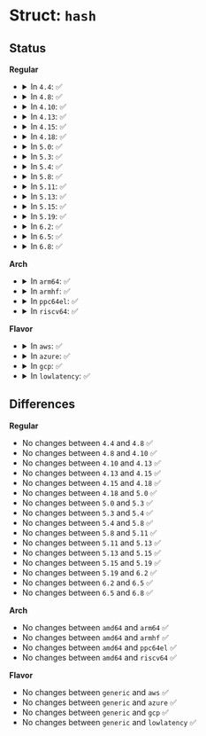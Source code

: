 # Struct: <code>hash</code>

## Status
<b>Regular</b>
<ul>
<li>
<details>
<summary>In <code>4.4</code>: ✅</summary>

```c
struct hash {
    int ino;
    int minor;
    int major;
    umode_t mode;
    struct hash *next;
    char name[4098];
};
```
</details>
</li>
<li>
<details>
<summary>In <code>4.8</code>: ✅</summary>

```c
struct hash {
    int ino;
    int minor;
    int major;
    umode_t mode;
    struct hash *next;
    char name[4098];
};
```
</details>
</li>
<li>
<details>
<summary>In <code>4.10</code>: ✅</summary>

```c
struct hash {
    int ino;
    int minor;
    int major;
    umode_t mode;
    struct hash *next;
    char name[4098];
};
```
</details>
</li>
<li>
<details>
<summary>In <code>4.13</code>: ✅</summary>

```c
struct hash {
    int ino;
    int minor;
    int major;
    umode_t mode;
    struct hash *next;
    char name[4098];
};
```
</details>
</li>
<li>
<details>
<summary>In <code>4.15</code>: ✅</summary>

```c
struct hash {
    int ino;
    int minor;
    int major;
    umode_t mode;
    struct hash *next;
    char name[4098];
};
```
</details>
</li>
<li>
<details>
<summary>In <code>4.18</code>: ✅</summary>

```c
struct hash {
    int ino;
    int minor;
    int major;
    umode_t mode;
    struct hash *next;
    char name[4098];
};
```
</details>
</li>
<li>
<details>
<summary>In <code>5.0</code>: ✅</summary>

```c
struct hash {
    int ino;
    int minor;
    int major;
    umode_t mode;
    struct hash *next;
    char name[4098];
};
```
</details>
</li>
<li>
<details>
<summary>In <code>5.3</code>: ✅</summary>

```c
struct hash {
    int ino;
    int minor;
    int major;
    umode_t mode;
    struct hash *next;
    char name[4098];
};
```
</details>
</li>
<li>
<details>
<summary>In <code>5.4</code>: ✅</summary>

```c
struct hash {
    int ino;
    int minor;
    int major;
    umode_t mode;
    struct hash *next;
    char name[4098];
};
```
</details>
</li>
<li>
<details>
<summary>In <code>5.8</code>: ✅</summary>

```c
struct hash {
    int ino;
    int minor;
    int major;
    umode_t mode;
    struct hash *next;
    char name[4098];
};
```
</details>
</li>
<li>
<details>
<summary>In <code>5.11</code>: ✅</summary>

```c
struct hash {
    int ino;
    int minor;
    int major;
    umode_t mode;
    struct hash *next;
    char name[4098];
};
```
</details>
</li>
<li>
<details>
<summary>In <code>5.13</code>: ✅</summary>

```c
struct hash {
    int ino;
    int minor;
    int major;
    umode_t mode;
    struct hash *next;
    char name[4098];
};
```
</details>
</li>
<li>
<details>
<summary>In <code>5.15</code>: ✅</summary>

```c
struct hash {
    int ino;
    int minor;
    int major;
    umode_t mode;
    struct hash *next;
    char name[4098];
};
```
</details>
</li>
<li>
<details>
<summary>In <code>5.19</code>: ✅</summary>

```c
struct hash {
    int ino;
    int minor;
    int major;
    umode_t mode;
    struct hash *next;
    char name[4098];
};
```
</details>
</li>
<li>
<details>
<summary>In <code>6.2</code>: ✅</summary>

```c
struct hash {
    int ino;
    int minor;
    int major;
    umode_t mode;
    struct hash *next;
    char name[4098];
};
```
</details>
</li>
<li>
<details>
<summary>In <code>6.5</code>: ✅</summary>

```c
struct hash {
    int ino;
    int minor;
    int major;
    umode_t mode;
    struct hash *next;
    char name[4098];
};
```
</details>
</li>
<li>
<details>
<summary>In <code>6.8</code>: ✅</summary>

```c
struct hash {
    int ino;
    int minor;
    int major;
    umode_t mode;
    struct hash *next;
    char name[4098];
};
```
</details>
</li>
</ul>
<b>Arch</b>
<ul>
<li>
<details>
<summary>In <code>arm64</code>: ✅</summary>

```c
struct hash {
    int ino;
    int minor;
    int major;
    umode_t mode;
    struct hash *next;
    char name[4098];
};
```
</details>
</li>
<li>
<details>
<summary>In <code>armhf</code>: ✅</summary>

```c
struct hash {
    int ino;
    int minor;
    int major;
    umode_t mode;
    struct hash *next;
    char name[4098];
};
```
</details>
</li>
<li>
<details>
<summary>In <code>ppc64el</code>: ✅</summary>

```c
struct hash {
    int ino;
    int minor;
    int major;
    umode_t mode;
    struct hash *next;
    char name[4098];
};
```
</details>
</li>
<li>
<details>
<summary>In <code>riscv64</code>: ✅</summary>

```c
struct hash {
    int ino;
    int minor;
    int major;
    umode_t mode;
    struct hash *next;
    char name[4098];
};
```
</details>
</li>
</ul>
<b>Flavor</b>
<ul>
<li>
<details>
<summary>In <code>aws</code>: ✅</summary>

```c
struct hash {
    int ino;
    int minor;
    int major;
    umode_t mode;
    struct hash *next;
    char name[4098];
};
```
</details>
</li>
<li>
<details>
<summary>In <code>azure</code>: ✅</summary>

```c
struct hash {
    int ino;
    int minor;
    int major;
    umode_t mode;
    struct hash *next;
    char name[4098];
};
```
</details>
</li>
<li>
<details>
<summary>In <code>gcp</code>: ✅</summary>

```c
struct hash {
    int ino;
    int minor;
    int major;
    umode_t mode;
    struct hash *next;
    char name[4098];
};
```
</details>
</li>
<li>
<details>
<summary>In <code>lowlatency</code>: ✅</summary>

```c
struct hash {
    int ino;
    int minor;
    int major;
    umode_t mode;
    struct hash *next;
    char name[4098];
};
```
</details>
</li>
</ul>

## Differences
<b>Regular</b>
<ul>
<li>
No changes between <code>4.4</code> and <code>4.8</code> ✅
</li>
<li>
No changes between <code>4.8</code> and <code>4.10</code> ✅
</li>
<li>
No changes between <code>4.10</code> and <code>4.13</code> ✅
</li>
<li>
No changes between <code>4.13</code> and <code>4.15</code> ✅
</li>
<li>
No changes between <code>4.15</code> and <code>4.18</code> ✅
</li>
<li>
No changes between <code>4.18</code> and <code>5.0</code> ✅
</li>
<li>
No changes between <code>5.0</code> and <code>5.3</code> ✅
</li>
<li>
No changes between <code>5.3</code> and <code>5.4</code> ✅
</li>
<li>
No changes between <code>5.4</code> and <code>5.8</code> ✅
</li>
<li>
No changes between <code>5.8</code> and <code>5.11</code> ✅
</li>
<li>
No changes between <code>5.11</code> and <code>5.13</code> ✅
</li>
<li>
No changes between <code>5.13</code> and <code>5.15</code> ✅
</li>
<li>
No changes between <code>5.15</code> and <code>5.19</code> ✅
</li>
<li>
No changes between <code>5.19</code> and <code>6.2</code> ✅
</li>
<li>
No changes between <code>6.2</code> and <code>6.5</code> ✅
</li>
<li>
No changes between <code>6.5</code> and <code>6.8</code> ✅
</li>
</ul>
<b>Arch</b>
<ul>
<li>
No changes between <code>amd64</code> and <code>arm64</code> ✅
</li>
<li>
No changes between <code>amd64</code> and <code>armhf</code> ✅
</li>
<li>
No changes between <code>amd64</code> and <code>ppc64el</code> ✅
</li>
<li>
No changes between <code>amd64</code> and <code>riscv64</code> ✅
</li>
</ul>
<b>Flavor</b>
<ul>
<li>
No changes between <code>generic</code> and <code>aws</code> ✅
</li>
<li>
No changes between <code>generic</code> and <code>azure</code> ✅
</li>
<li>
No changes between <code>generic</code> and <code>gcp</code> ✅
</li>
<li>
No changes between <code>generic</code> and <code>lowlatency</code> ✅
</li>
</ul>
